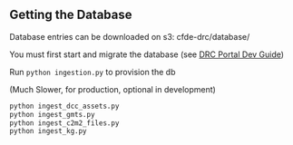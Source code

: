 ## Getting the Database

Database entries can be downloaded on s3: cfde-drc/database/

You must first start and migrate the database (see [DRC Portal Dev Guide](../drc-portals/README.md))

Run `python ingestion.py` to provision the db

(Much Slower, for production, optional in development)
```bash
python ingest_dcc_assets.py
python ingest_gmts.py
python ingest_c2m2_files.py
python ingest_kg.py
```
